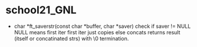 # school21_GNL


   * char *ft_saverstr(const char *buffer, char *saver)
check if saver != NULL
NULL means first iter
first iter just copies else concats
returns result (itself or concatinated strs)
with \0 termination.